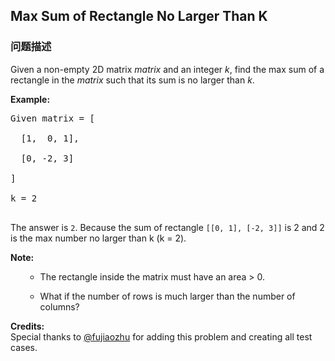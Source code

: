 ## Max Sum of Rectangle No Larger Than K  
### 问题描述
Given a non-empty 2D matrix *matrix* and an integer *k*, find the max sum of a rectangle in the *matrix* such that its sum is no larger than *k*.

**Example:**<br />
<pre>Given matrix = [
  [1,  0, 1],
  [0, -2, 3]
]
k = 2
</pre>


The answer is `2`. Because the sum of rectangle `[[0, 1], [-2, 3]]` is 2 and 2 is the max number no larger than k (k = 2).

**Note:**<br />
<ol>
- The rectangle inside the matrix must have an area > 0.
- What if the number of rows is much larger than the number of columns?
</ol>


**Credits:**<br />Special thanks to [@fujiaozhu](https://discuss.leetcode.com/user/fujiaozhu) for adding this problem and creating all test cases.
